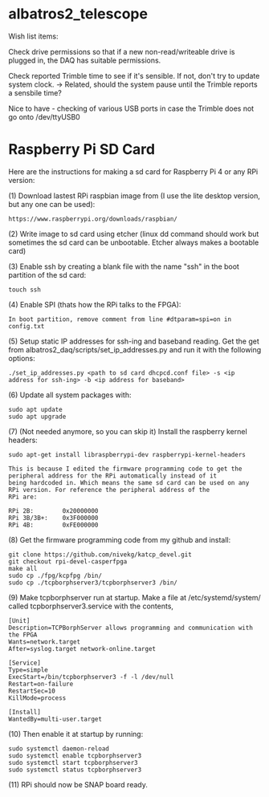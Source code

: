 # albatros2_telescope


Wish list items:

Check drive permissions so that if a new non-read/writeable drive is plugged in, the DAQ has 
suitable permissions.

Check reported Trimble time to see if it's sensible.  If not, don't try to update system clock.
-> Related, should the system pause until the Trimble reports a sensbile time?

Nice to have - checking of various USB ports in case the Trimble does not go onto /dev/ttyUSB0

# Raspberry Pi SD Card

Here are the instructions for making a sd card for Raspberry Pi 4 or any RPi version:

(1) Download lastest RPi raspbian image from (I use the lite desktop version, but any one can be used):

    https://www.raspberrypi.org/downloads/raspbian/

(2) Write image to sd card using etcher (linux dd command should work but sometimes the sd card can be unbootable. Etcher always 
    makes a bootable card)

(3) Enable ssh by creating a blank file with the name "ssh" in the boot partition of the sd card:

    touch ssh

(4) Enable SPI (thats how the RPi talks to the FPGA):

    In boot partition, remove comment from line #dtparam=spi=on in config.txt 

(5) Setup static IP addresses for ssh-ing and baseband reading. Get the get from albatros2_daq/scripts/set_ip_addresses.py and
    run it with the following options:
    
    ./set_ip_addresses.py <path to sd card dhcpcd.conf file> -s <ip address for ssh-ing> -b <ip address for baseband>

(6) Update all system packages with:

    sudo apt update
    sudo apt upgrade

(7) (Not needed anymore, so you can skip it) Install the raspberry kernel headers:

    sudo apt-get install libraspberrypi-dev raspberrypi-kernel-headers

    This is because I edited the firmware programming code to get the peripheral address for the RPi automatically instead of it 
    being hardcoded in. Which means the same sd card can be used on any RPi version. For reference the peripheral address of the 
    RPi are:
    
    RPi 2B:        0x20000000
    RPi 3B/3B+:    0x3F000000
    RPi 4B:        0xFE000000

(8) Get the firmware programming code from my github and install:

    git clone https://github.com/nivekg/katcp_devel.git
    git checkout rpi-devel-casperfpga
    make all
    sudo cp ./fpg/kcpfpg /bin/
    sudo cp ./tcpborphserver3/tcpborphserver3 /bin/

(9) Make tcpborphserver run at startup. Make a file at /etc/systemd/system/ called tcpborphserver3.service with the contents,

    [Unit]
    Description=TCPBorphServer allows programming and communication with the FPGA
    Wants=network.target
    After=syslog.target network-online.target

    [Service]
    Type=simple
    ExecStart=/bin/tcpborphserver3 -f -l /dev/null
    Restart=on-failure
    RestartSec=10
    KillMode=process

    [Install]
    WantedBy=multi-user.target
 
(10) Then enable it at startup by running:

    sudo systemctl daemon-reload
    sudo systemctl enable tcpborphserver3
    sudo systemctl start tcpborphserver3
    sudo systemctl status tcpborphserver3

(11) RPi should now be SNAP board ready.
